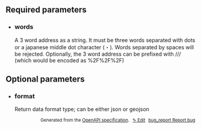 <!--- This is a generated file, do not edit! -->
<!--- [START woosmap_http_parameters_237what3wordsconvert-to-coordinates] -->
<h2 id="required-parameters">Required parameters</h2>

-   <h3 class="parameter-name" id="words">words</h3>

    A 3 word address as a string. It must be three words separated with dots or a japanese middle dot character (・). Words separated by spaces will be rejected. Optionally, the 3 word address can be prefixed with /// (which would be encoded as %2F%2F%2F)

<h2 id="optional-parameters">Optional parameters</h2>

-   <h3 class="parameter-name" id="format">format</h3>

    Return data format type; can be either json or geojson


<p style="text-align: right; font-size: smaller;">Generated from the <a data-label="openapi-github" href="https://github.com/woosmap/openapi-specification" title="Woosmap OpenAPI Specification" class="external">OpenAPI specification</a>.
<a data-label="openapi-github-woosmap-http-parameters-237what3wordsconvert-to-coordinates" data-action="edit" style="margin-left: 5px;" href="https://github.com/woosmap/openapi-specification/tree/main/specification/parameters" title="Edit on GitHub">✎ Edit</a>
<a data-label="openapi-github-woosmap-http-parameters-237what3wordsconvert-to-coordinates" data-action="bug" style="margin-left: 5px;" href="https://github.com/woosmap/openapi-specification/issues/new?assignees=&labels=type%3A+bug%2C+triage+me&template=bug_report.md&title=[parameters] Bug - /237/what3words/convert-to-coordinates" title="File bug for parameters on GitHub"><span class="material-icons">bug_report</span> Report bug</a>
</p>

<!--- [END woosmap_http_parameters_237what3wordsconvert-to-coordinates] -->